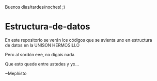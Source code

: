 Buenos días/tardes/noches! ;)

# Estructura-de-datos
En este repositorio se verán los códigos que se avienta uno en estructura de datos en la UNISON HERMOSILLO

Pero al sordón eee, no digais nada.

Que esto quede entre ustedes y yo...
















~Mephisto
